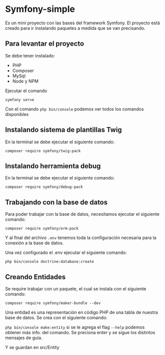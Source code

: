 # Symfony-simple

Es un mini proyecto con las bases del framework Symfony. El proyecto está creado para ir instalando paquetes a medida que se van precisando.

## Para levantar el proyecto

Se debe tener instalado:

-   PHP
-   Composer
-   MySql
-   Node y NPM

Ejecutar el comando

`symfony serve`

Con el comando `php bin/console` podemos ver todos los comandos disponibles

## Instalando sistema de plantillas Twig

En la terminal se debe ejecutar el siguiente comando:

`composer require symfony/twig-pack`

## Instalando herramienta debug

En la terminal se debe ejecutar el siguiente comando:

`composer require symfony/debug-pack`

## Trabajando con la base de datos

Para poder trabajar con la base de datos, necesitamos ejecutar el siguiente comando:

`composer require symfony/orm-pack`

Y al final del archivo `.env` tenemos toda la configuración necesaria para la conexión a la base de datos.

Una vez configurado el .env ejecutar el siguiente comando:

`php bin/console doctrine:database:create`

## Creando Entidades

Se require trabajar con un paquete, el cual se instala con el siguiente comando:

`composer require symfony/maker-bundle --dev`

Una entidad es una representación en código PHP de una tabla de nuestra base de datos. Se crea con el siguiente comando:

`php bin/console make:entity` si se le agrega el flag `--help` podemos obtener más info. del comando.
Se preciona enter y se sigue los distintos mensajes de guia.

Y se guardan en src/Entity
